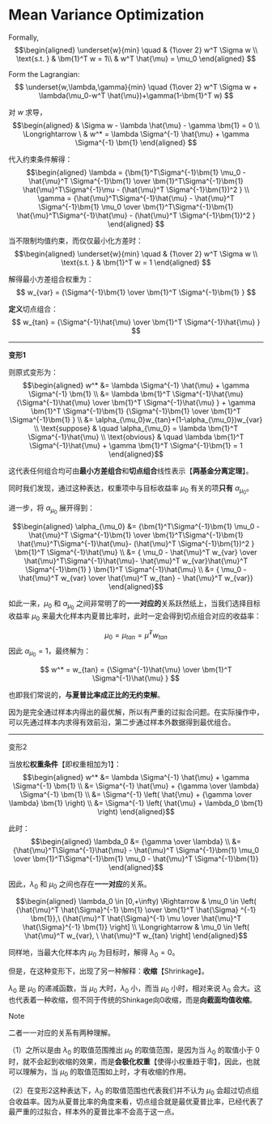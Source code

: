 # Mean Variance Optimization

Formally, 
$$\begin{aligned}
\underset{w}{min} \quad & {1\over 2} w^T \Sigma w \\
\text{s.t. } & \bm{1}^T w = 1\\
& w^T \hat{\mu} = \mu_0
\end{aligned}
$$

Form the Lagrangian:
$$
\underset{w,\lambda,\gamma}{min} \quad {1\over 2} w^T \Sigma w + \lambda(\mu_0-w^T \hat{\mu})+\gamma(1-\bm{1}^T w)
$$

对 $w$ 求导，
$$\begin{aligned}
& \Sigma w - \lambda \hat{\mu} - \gamma \bm{1} = 0 \\
\Longrightarrow \ & w^* = \lambda \Sigma^{-1} \hat{\mu} + \gamma \Sigma^{-1} \bm{1}
\end{aligned}
$$

代入约束条件解得：
$$\begin{aligned}
\lambda = {\bm{1}^T\Sigma^{-1}\bm{1} \mu_0 - \hat{\mu}^T \Sigma^{-1}\bm{1} \over \bm{1}^T\Sigma^{-1}\bm{1} \hat{\mu}^T\Sigma^{-1}\mu - (\hat{\mu}^T \Sigma^{-1}\bm{1})^2 } \\
\gamma = {\hat{\mu}^T\Sigma^{-1}\hat{\mu} - \hat{\mu}^T \Sigma^{-1}\bm{1} \mu_0 \over \bm{1}^T\Sigma^{-1}\bm{1} \hat{\mu}^T\Sigma^{-1}\hat{\mu} - (\hat{\mu}^T \Sigma^{-1}\bm{1})^2 }
\end{aligned}
$$

当不限制均值约束，而仅仅最小化方差时：
$$\begin{aligned}
\underset{w}{min} \quad & {1\over 2} w^T \Sigma w \\
\text{s.t. } & \bm{1}^T w = 1
\end{aligned}
$$

解得最小方差组合权重为：
$$
w_{var} = {\Sigma^{-1}\bm{1} \over \bm{1}^T \Sigma^{-1}\bm{1} }
$$

**定义**切点组合：
$$
w_{tan} = {\Sigma^{-1}\hat{\mu} \over \bm{1}^T \Sigma^{-1}\hat{\mu} }
$$

<hr>

<div  class = 'centerwords'>

**变形1**
</div>

则原式变形为：
$$\begin{aligned}
w^* &= \lambda \Sigma^{-1} \hat{\mu} + \gamma \Sigma^{-1} \bm{1} \\ 
&= \lambda \bm{1}^T \Sigma^{-1}\hat{\mu}{\Sigma^{-1}\hat{\mu} \over \bm{1}^T \Sigma^{-1}\hat{\mu} } + \gamma \bm{1}^T \Sigma^{-1}\bm{1} {\Sigma^{-1}\bm{1} \over \bm{1}^T \Sigma^{-1}\bm{1} } \\
&= \alpha_{\mu_0}w_{tan}+(1-\alpha_{\mu_0})w_{var} \\
\text{suppose} & \quad \alpha_{\mu_0} = \lambda \bm{1}^T \Sigma^{-1}\hat{\mu} \\
\text{obvious} & \quad \lambda \bm{1}^T \Sigma^{-1}\hat{\mu} + \gamma \bm{1}^T \Sigma^{-1}\bm{1} = 1 
\end{aligned}$$

这代表任何组合均可由**最小方差组合**和**切点组合**线性表示【**两基金分离定理**】。

同时我们发现，通过这种表达，权重项中与目标收益率 $\mu_0$ 有关的项**只有** $\alpha_{\mu_0}$。

进一步，将 $\alpha_{\mu_0}$ 展开得到：

$$\begin{aligned}
\alpha_{\mu_0} &= {\bm{1}^T\Sigma^{-1}\bm{1} \mu_0 - \hat{\mu}^T \Sigma^{-1}\bm{1} \over \bm{1}^T\Sigma^{-1}\bm{1} \hat{\mu}^T\Sigma^{-1}\hat{\mu}- (\hat{\mu}^T \Sigma^{-1}\bm{1})^2 } \bm{1}^T \Sigma^{-1}\hat{\mu} \\
&= { \mu_0 - \hat{\mu}^T w_{var} \over  \hat{\mu}^T\Sigma^{-1}\hat{\mu}- \hat{\mu}^T w_{var}\hat{\mu}^T \Sigma^{-1}\bm{1} } \bm{1}^T \Sigma^{-1}\hat{\mu} \\
&= { \mu_0 - \hat{\mu}^T w_{var} \over  \hat{\mu}^T w_{tan} - \hat{\mu}^T w_{var}}
\end{aligned}$$

如此一来，$\mu_0$ 和 $\alpha_{\mu_0}$ 之间非常明了的**一一对应的**关系跃然纸上，当我们选择目标收益率 $\mu_0$ 来最大化样本内夏普比率时，此时一定会得到切点组合对应的收益率：

$$
\mu_0 = \mu_{tan} = \hat{\mu}^T w_{tan}
$$
因此 $\alpha_{\mu_0}=1$，最终解为：

$$
w^* = w_{tan} = {\Sigma^{-1}\hat{\mu} \over \bm{1}^T \Sigma^{-1}\hat{\mu} }
$$

也即我们常说的，**与夏普比率成正比的无约束解**。

因为是完全通过样本内得出的最优解，所以有严重的过拟合问题。在实际操作中，可以先通过样本内求得有效前沿，第二步通过样本外数据得到最优组合。

<hr>

<div  class = 'centerwords'>

变形2
</div>

当放松**权重条件**【即权重相加为1】：
$$\begin{aligned}
w^* &=  \lambda \Sigma^{-1} \hat{\mu} + \gamma \Sigma^{-1} \bm{1} \\
&= \Sigma^{-1} \hat{\mu} + {\gamma \over \lambda} \Sigma^{-1} \bm{1} \\
&= \Sigma^{-1} \left( \hat{\mu} + {\gamma \over \lambda} \bm{1} \right) \\
&= \Sigma^{-1} \left( \hat{\mu} + \lambda_0 \bm{1} \right)
\end{aligned}$$

此时：
$$\begin{aligned}
\lambda_0 &= {\gamma \over \lambda} \\ 
&= {\hat{\mu}^T\Sigma^{-1}\hat{\mu} - \hat{\mu}^T \Sigma^{-1}\bm{1} \mu_0 \over \bm{1}^T\Sigma^{-1}\bm{1} \mu_0 - \hat{\mu}^T \Sigma^{-1}\bm{1}}
\end{aligned}$$

因此，$\lambda_0$ 和 $\mu_0$ 之间也存在**一一对应**的关系。

$$\begin{aligned}
\lambda_0 \in [0,+\infty)  \Rightarrow & \mu_0  \in \left( {\hat{\mu}^T  \hat{\Sigma}^{-1} \bm{1} \over \bm{1}^T  \hat{\Sigma} ^{-1} \bm{1}},\ {\hat{\mu}^T \hat{\Sigma}^{-1} \mu \over \hat{\mu}^T  \hat{\Sigma}^{-1} \bm{1}} \right] \\
\Longrightarrow & \mu_0 \in \left( \hat{\mu}^T w_{var}, \ \hat{\mu}^T w_{tan} \right]
\end{aligned}$$

同样地，当最大化样本内 $\mu_0$ 为目标时，解得 $\lambda_0=0$。

但是，在这种变形下，出现了另一种解释：**收缩**【Shrinkage】。

$\lambda_0$ 是 $\mu_0$ 的递减函数，当 $\mu_0$ 大时，$\lambda_0$ 小，而当 $\mu_0$ 小时，相对来说 $\lambda_0$ 会大。这也代表着一种收缩，但不同于传统的Shinkage向0收缩，而是**向截面均值收缩**。


> [!NOTE]
> 二者一一对应的关系有两种理解。
> 
> （1）之所以是由 $\lambda_0$ 的取值范围推出 $\mu_0$ 的取值范围，是因为当 $\lambda_0$ 的取值小于 0 时，就不会起到收缩的效果，而是**会极化权重**【使得小权重趋于零】，因此，也就可以理解为，当 $\mu_0$ 的取值范围如上时，才有收缩的作用。
> 
> （2）在变形2这种表达下，$\lambda_0$ 的取值范围也代表我们并不认为 $\mu_0$ 会超过切点组合收益率。因为从夏普比率的角度来看，切点组合就是最优夏普比率，已经代表了最严重的过拟合，样本外的夏普比率不会高于这一点。






